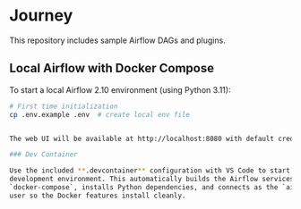 # Journey

This repository includes sample Airflow DAGs and plugins.

## Local Airflow with Docker Compose

To start a local Airflow 2.10 environment (using Python 3.11):

```bash
# First time initialization
cp .env.example .env  # create local env file


The web UI will be available at http://localhost:8080 with default credentials `airflow/airflow`.

### Dev Container

Use the included **.devcontainer** configuration with VS Code to start a containerised
development environment. This automatically builds the Airflow services using
`docker-compose`, installs Python dependencies, and connects as the `airflow`
user so the Docker features install cleanly.

